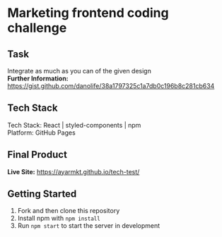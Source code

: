 # Marketing frontend coding challenge

## Task
Integrate as much as you can of the given design<br/>
**Further Information:** https://gist.github.com/danolife/38a1797325c1a7db0c196b8c281cb634

## Tech Stack
Tech Stack: React | styled-components | npm <br>
Platform: GitHub Pages

## Final Product

**Live Site:** https://ayarmkt.github.io/tech-test/

## Getting Started

1. Fork and then clone this repository
2. Install npm with `npm install`
3. Run `npm start` to start the server in development
